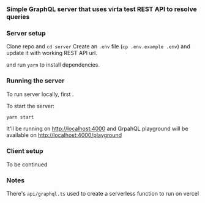 ### Simple GraphQL server that uses virta test REST API to resolve queries

### Server setup

Clone repo and `cd server` Create an `.env` file (`cp .env.example .env`) and
update it with working REST API url.

and run `yarn` to install dependencies.

### Running the server

To run server locally, first .

To start the server:

```bash
yarn start
```

It'll be running on [http://localhost:4000](http://localhost:4000) and GrpahQL
playground will be available on
[http://localhost:4000/playground](http://localhost:4000/playground)

### Client setup

To be continued

### Notes

There's `api/graphql.ts` used to create a serverless function to run on vercel
